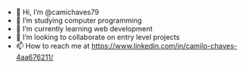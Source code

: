 - 👋 Hi, I’m @camichaves79
- 👀 I’m studying computer programming
- 🌱 I’m currently learning web development
- 💞️ I’m looking to collaborate on entry level projects
- 📫 How to reach me at https://www.linkedin.com/in/camilo-chaves-4aa676211/

<!---
camichaves79/camichaves79 is a ✨ special ✨ repository because its `README.md` (this file) appears on your GitHub profile.
You can click the Preview link to take a look at your changes.
--->
